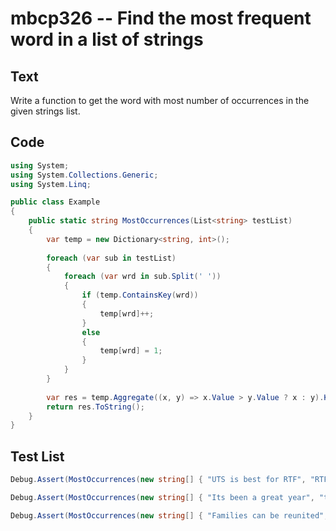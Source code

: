 # mbcp326 -- Find the most frequent word in a list of strings

## Text

Write a function to get the word with most number of occurrences in the given strings list.

## Code

```csharp
using System;
using System.Collections.Generic;
using System.Linq;

public class Example
{
    public static string MostOccurrences(List<string> testList)
    {
        var temp = new Dictionary<string, int>();
        
        foreach (var sub in testList)
        {
            foreach (var wrd in sub.Split(' '))
            {
                if (temp.ContainsKey(wrd))
                {
                    temp[wrd]++;
                }
                else
                {
                    temp[wrd] = 1;
                }
            }
        }
        
        var res = temp.Aggregate((x, y) => x.Value > y.Value ? x : y).Key;
        return res.ToString();
    }
}
```

## Test List

```csharp
Debug.Assert(MostOccurrences(new string[] { "UTS is best for RTF", "RTF love UTS", "UTS is best" }) == "UTS");
```

```csharp
Debug.Assert(MostOccurrences(new string[] { "Its been a great year", "this year is so worse", "this year is okay" }) == "year");
```

```csharp
Debug.Assert(MostOccurrences(new string[] { "Families can be reunited", "people can be reunited", "Tasks can be achieved " }) == "can");
```
